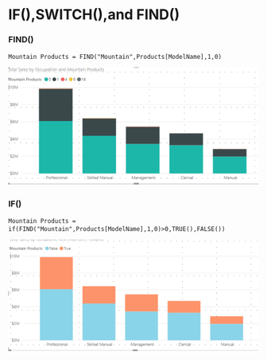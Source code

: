 # IF\(\),SWITCH\(\),and FIND\(\)

### FIND\(\)

```text
Mountain Products = FIND("Mountain",Products[ModelName],1,0)
```

![](.gitbook/assets/image.png)

### IF\(\)

```text
Mountain Products = if(FIND("Mountain",Products[ModelName],1,0)>0,TRUE(),FALSE())
```

![](.gitbook/assets/image%20%289%29.png)



